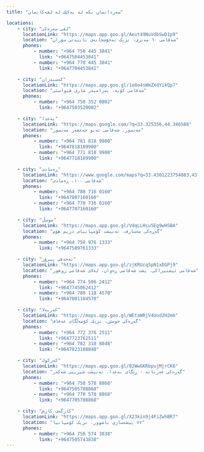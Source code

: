 ```yaml
---
title: "سەردانمان بکە لە یەکێک لە لقەکانمان"

locations:
    - city: "لقی سەرەکی"
      locationLink: "https://maps.app.goo.gl/Aeut49NuVdbSwD1p9"
      location: "شەقامی ٦٠ مەتری، نزیک نەخۆشخانەی تایبەتی سۆران"
      phones:
          - number: "+964 750 445 3841"
            link: "+9647504453841"
          - number: "+964 770 445 3841"
            link: "+9647704453841"

    - city: "کەسنەزان"
      locationLink: "https://maps.app.goo.gl/1e8o4sWmZXdYikQp7"
      location: "شەقامی کۆیە، بەرامبەر شاری هیواستی"
      phones:
          - number: "+964 750 352 0002"
            link: "+9647503520002"

    - city: "بەغدا"
      locationLink: "https://maps.google.com/?q=33.325356,44.346588"
      location: "مەنسور، شەقامی ئەبو جەعفەر مەنسور"
      phones:
          - number: "+964 781 818 9900"
            link: "+9647818189900"
          - number: "+964 771 818 9900"
            link: "+9647718189900"

    - city: "ڕەمادی"
      locationLink: "https://www.google.com/maps?q=33.4301223754883,43.354606628418"
      location: "شەقامی ١٠٠، ڕەمادی"
      phones:
          - number: "+964 780 716 0160"
            link: "+9647807160160"
          - number: "+964 770 716 0160"
            link: "+9647707160160"

    - city: "موسڵ"
      locationLink: "https://maps.app.goo.gl/VdqLLHsu5Eg9wHSBA"
      location: "گەڕەکی مەسارف، تەنیشت کۆمپانیای دریم هۆم"
      phones:
          - number: "+964 750 976 1333"
            link: "+9647509761333"

    - city: "نەجەفی پیرۆز"
      locationLink: "https://maps.app.goo.gl/zjKRUcq5pN1xDGPj9"
      location: "شەقامی ئیشتیراکی، پشت شەقامی ڕەوان، لەلای شەقامی زوهور"
      phones:
          - number: "+964 774 506 2412"
            link: "+9647745062412"
          - number: "+964 780 118 4570"
            link: "+9647801184570"

    - city: "کەربەلا"
      locationLink: "https://maps.app.goo.gl/WEtaWRjV4Uod2H2m6"
      location: "گەڕەکی حوسێن، نزیک کۆمەڵگای عەفاف"
      phones:
          - number: "+964 772 376 2511"
            link: "+9647723762511"
          - number: "+964 782 318 8848"
            link: "+9647823188848"

    - city: "کەرکوک"
      locationLink: "https://maps.app.goo.gl/82WwGKRbpujMjrCK6"
      location: "گەڕەکی غەرناتە - ڕێگای بەغدا، تەنیشت شیرینی شەکەر"
      phones:
          - number: "+964 750 578 8868"
            link: "+9647505788868"
          - number: "+964 770 578 8868"
            link: "+9647705788868"

    - city: "کارگەی کارش"
      locationLink: "https://maps.app.goo.gl/X23kin9j4FiZwhBR7"
      location: "٧٧ پیشەسازی باشوور، نزیک کۆمپانیا"
      phones:
          - number: "+964 750 574 3838"
            link: "+9647505743838"
---
```

